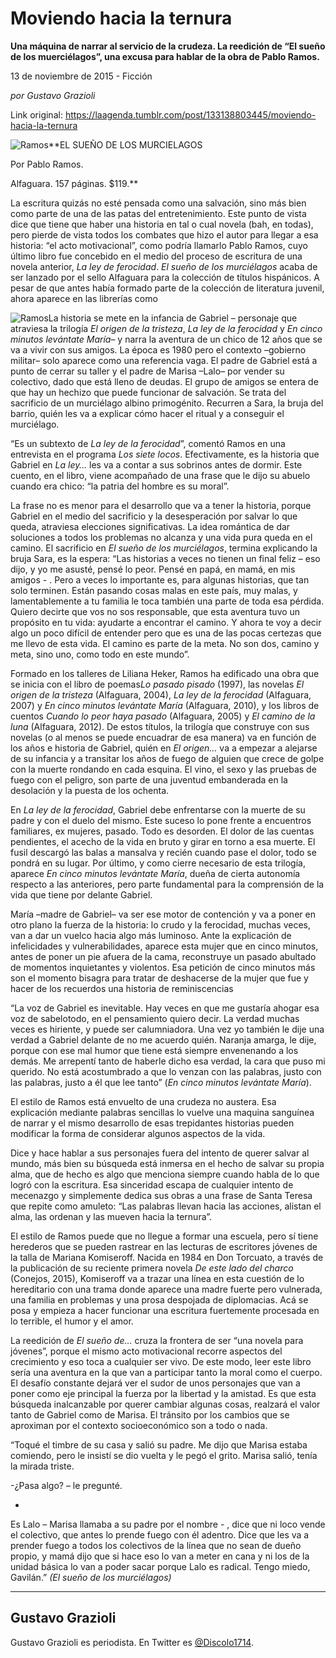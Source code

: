 # Moviendo hacia la ternura

**Una máquina de narrar al servicio de la crudeza. La reedición de “El sueño de los muerciélagos”, una excusa para hablar de la obra de Pablo Ramos.**

13 de noviembre de 2015 - Ficción

_por Gustavo Grazioli_

Link original: https://laagenda.tumblr.com/post/133138803445/moviendo-hacia-la-ternura

![Ramos](https://64.media.tumblr.com/a9e12815ea3307b757c176e8226b9408/tumblr_inline_pk01opjNO01t6q87u_640.jpg)**EL SUEÑO DE LOS MURCIELAGOS  

Por Pablo Ramos.  

Alfaguara. 157 páginas. $119.**

  
La
escritura quizás no esté  pensada como una salvación, sino más
bien como parte de una de las patas del
entretenimiento. Este punto de vista dice que tiene que haber
una historia en tal o cual novela (bah, en todas), pero pierde de
vista todos los combates que hizo el autor para llegar a esa
historia: “el acto motivacional”, como podría llamarlo Pablo Ramos,
cuyo último libro fue concebido en el medio del proceso de escritura
de una novela anterior, *La
ley de ferocidad*.
*El
sueño de los murciélagos*
acaba de ser lanzado por el sello Alfaguara para la colección de
títulos hispánicos. A pesar de que antes había formado parte de la
colección de literatura juvenil, ahora aparece en las librerías
como 

![Ramos](https://64.media.tumblr.com/a9e12815ea3307b757c176e8226b9408/tumblr_inline_pk01opjNO01t6q87u_250.jpg)La
historia se mete en la infancia de Gabriel – personaje que
atraviesa la trilogía *El
origen de la tristeza*,
*La
ley de la ferocidad*
y *En
cinco minutos levántate María*–
y narra la aventura de un chico de 12 años que se va a vivir con sus
amigos. La época es 1980 pero el contexto –gobierno militar–
solo aparece como una referencia vaga. El padre de Gabriel está a
punto de cerrar su taller y el padre de Marisa –Lalo– por vender
su colectivo, dado que está lleno de deudas. El grupo de amigos se
entera de que hay un hechizo que puede funcionar de salvación. Se
trata del sacrificio de un murciélago albino primogénito. Recurren
a Sara, la bruja del barrio, quién les va a explicar cómo hacer el
ritual y a conseguir el murciélago.

“Es
un subtexto de *La
ley de la ferocidad*”,
comentó Ramos en una entrevista en el programa *Los
siete locos*.
Efectivamente, es la historia que Gabriel en *La
ley…*
les va a contar a sus sobrinos antes de dormir. Este cuento, en el
libro, viene acompañado de una frase que le dijo su abuelo cuando
era chico: “la patria del hombre es su moral”. 


La
frase no es menor para el desarrollo que va a tener la historia,
porque Gabriel en el medio del sacrificio y la desesperación por
salvar lo que queda, atraviesa elecciones significativas. La idea
romántica de dar soluciones a todos los problemas no alcanza y una
vida pura queda en el camino. El sacrificio en *El
sueño de los murciélagos*,
termina explicando la bruja Sara, es la espera: “Las
historias a veces no tienen un final feliz – eso dijo, y yo me
asusté, pensé lo peor. Pensé en papá, en mamá, en mis amigos - .
Pero a veces lo importante es, para algunas historias, que tan solo
terminen. Están pasando cosas malas en este país, muy malas, y
lamentablemente a tu familia le toca también una parte de toda esa
pérdida. Quiero decirte que vos no sos responsable, que esta
aventura tuvo un propósito en tu vida: ayudarte a encontrar el
camino. Y ahora te voy a decir algo un poco difícil de entender pero
que es una de las pocas certezas que me llevo de esta vida. El camino
es parte de la meta. No son dos, camino y meta, sino uno, como todo
en este mundo”.

Formado
en los talleres de Liliana Heker, Ramos ha edificado una obra que se
inicia con el libro de poemas*Lo pasado pisado*
(1997), las novelas *El
origen de la tristeza*
(Alfaguara, 2004), *La
ley de la ferocidad*
(Alfaguara, 2007) y *En
cinco minutos levántate María*
(Alfaguara, 2010), y los libros de cuentos *Cuando
lo peor haya pasado*
(Alfaguara, 2005) y *El
camino de la luna* (Alfaguara,
2012). De estos títulos, la trilogía que construye con sus novelas
(o al menos se puede encuadrar de esa manera) va en función de los
años e historia de Gabriel, quién en *El
origen…* va
a empezar a alejarse de su infancia y a transitar los años de fuego
de alguien que crece de golpe con la muerte rondando en cada esquina.
El vino, el sexo y las pruebas de fuego con el peligro, son parte de
una juventud embanderada en la desolación y la puesta de los
ochenta. 


En *La ley de la ferocidad*,
Gabriel debe enfrentarse con la muerte de su padre y con el duelo del
mismo. Este suceso lo pone frente a encuentros familiares, ex
mujeres, pasado. Todo es desorden. El dolor de las cuentas
pendientes, el acecho de la vida en bruto y girar en torno a esa
muerte. El fusil descargó las balas a mansalva y recién cuando pase
el dolor, todo se pondrá en su lugar. Por último, y como cierre
necesario de esta trilogía, aparece *En
cinco minutos levántate María*,
dueña de cierta autonomía respecto a las anteriores, pero parte
fundamental para la comprensión de la vida que tiene por delante
Gabriel. 


María
–madre de Gabriel– va ser ese motor de contención y va a poner
en otro plano la fuerza de la historia: lo crudo y la ferocidad,
muchas veces, van a dar un vuelco hacia algo más luminoso. Ante la
explicación de infelicidades y vulnerabilidades, aparece esta mujer
que en cinco minutos, antes de poner un pie afuera de la cama,
reconstruye un pasado abultado de momentos inquietantes y violentos.
Esa petición de cinco minutos más son el momento bisagra para
tratar de deshacerse de la mujer que fue y hacer de los recuerdos una
historia de reminiscencias

“La
voz de Gabriel es inevitable. Hay veces en que me gustaría ahogar
esa voz de sabelotodo, en el pensamiento quiero decir. La verdad
muchas veces es hiriente, y puede ser calumniadora. Una vez yo
también le dije una verdad a Gabriel delante de no me acuerdo quién.
Naranja amarga, le dije, porque con ese mal humor que tiene está
siempre envenenando a los demás. Me arrepentí tanto de haberle
dicho esa verdad, la cara que puso mi querido. No está acostumbrado
a que lo venzan con las palabras, justo con las palabras, justo a él
que lee tanto”
(*En
cinco minutos levántate María*).

El
estilo de Ramos está envuelto de una crudeza no austera. Esa
explicación mediante palabras sencillas lo vuelve una maquina
sanguínea de narrar y el mismo desarrollo de esas trepidantes
historias pueden modificar la forma de considerar algunos aspectos de
la vida. 


Dice
y hace hablar a sus personajes fuera del intento de querer salvar al
mundo, más bien su búsqueda está inmersa en el hecho de salvar su
propia alma, que de hecho es algo que menciona siempre cuando habla
de lo que logró con la escritura. Esa sinceridad escapa de cualquier
intento de mecenazgo y simplemente dedica sus obras a una frase de
Santa Teresa que repite como amuleto: “Las palabras llevan hacia
las acciones, alistan el alma, las ordenan y las mueven hacia la
ternura”. 


El
estilo de Ramos puede que no llegue a formar una escuela, pero sí
tiene herederos que se pueden rastrear en las lecturas de escritores
jóvenes de la talla de Mariana Komiseroff. Nacida en 1984 en Don
Torcuato, a través de la publicación de su reciente primera novela
*De este lado del charco*
(Conejos, 2015), Komiseroff va a trazar una línea en esta cuestión
de lo hereditario con una trama donde aparece una madre fuerte pero
vulnerada, una familia en problemas y una prosa despojada de
diplomacias. Acá se posa y empieza a hacer funcionar una escritura
fuertemente procesada en lo terrible, el humor y el amor.

La
reedición de *El
sueño de…*
cruza la frontera de ser “una novela para jóvenes”, porque el
mismo acto motivacional recorre aspectos del crecimiento y eso toca a
cualquier ser vivo. De este modo, leer este libro sería una aventura
en la que van a participar tanto la moral como el cuerpo. El desafío
constante dejará ver el sudor de unos personajes que van a poner
como eje principal la fuerza por la libertad y la amistad. Es que
esta búsqueda inalcanzable por querer cambiar algunas cosas,
realzará el valor tanto de Gabriel como de Marisa. El tránsito por
los cambios que se aproximan por el contexto socioeconómico son a
todo o nada.

“Toqué
el timbre de su casa y salió su padre. Me dijo que Marisa estaba
comiendo, pero le insistí se dio vuelta y le pegó el grito. Marisa
salió, tenía la mirada triste.

-¿Pasa
algo? – le pregunté.

-
Es Lalo – Marisa llamaba a su padre por el nombre - , dice que ni
loco vende el colectivo, que antes lo prende fuego con él adentro.
Dice que les va a prender fuego a todos los colectivos de la línea
que no sean de dueño propio, y mamá dijo que si hace eso lo van a
meter en cana y ni los de la unidad básica lo van a poder sacar
porque Lalo es radical. Tengo miedo, Gavilán.” *(El
sueño de los murciélagos)*



---

 Gustavo Grazioli
-----------------

 Gustavo Grazioli es periodista. En Twitter es [@Discolo1714](https://twitter.com/Discolo1714?lang=es). 

